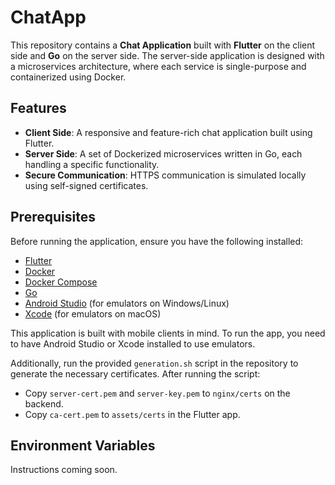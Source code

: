 # ChatApp

This repository contains a **Chat Application** built with **Flutter** on the client side and **Go** on the server side. The server-side application is designed with a microservices architecture, where each service is single-purpose and containerized using Docker.

## Features

- **Client Side**: A responsive and feature-rich chat application built using Flutter.
- **Server Side**: A set of Dockerized microservices written in Go, each handling a specific functionality.
- **Secure Communication**: HTTPS communication is simulated locally using self-signed certificates.

## Prerequisites

Before running the application, ensure you have the following installed:

- [Flutter](https://flutter.dev/docs/get-started/install)
- [Docker](https://www.docker.com/get-started)
- [Docker Compose](https://docs.docker.com/compose/install/)
- [Go](https://golang.org/doc/install)
- [Android Studio](https://developer.android.com/studio) (for emulators on Windows/Linux)
- [Xcode](https://developer.apple.com/xcode/) (for emulators on macOS)

This application is built with mobile clients in mind. To run the app, you need to have Android Studio or Xcode installed to use emulators.

Additionally, run the provided `generation.sh` script in the repository to generate the necessary certificates. After running the script:

- Copy `server-cert.pem` and `server-key.pem` to `nginx/certs` on the backend.
- Copy `ca-cert.pem` to `assets/certs` in the Flutter app.

## Environment Variables

Instructions coming soon.
